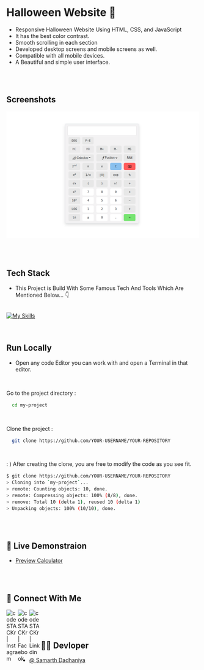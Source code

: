 # Halloween Website :jack_o_lantern:



- Responsive Halloween Website Using HTML, CSS, and JavaScript
- It has the best color contrast.
- Smooth scrolling in each section
- Developed desktop screens and mobile screens as well.
- Compatible with all mobile devices.
- A Beautiful and simple user interface.

<br><br>

## Screenshots

![This is an Calculator](https://github.com/samarthdadhaniya/Scientific-Calculator/blob/main/Scientific-Calculator.png)

<br><br>

## Tech Stack

- This Project is Build With Some Famous Tech And Tools Which Are Mentioned Below... :point_down: <br><br>

[![My Skills](https://skillicons.dev/icons?i=html,css,js,vscode,git,github,figma)](https://skillicons.dev) <br><br><br>


## Run Locally


- Open any code Editor you can work with and open a Terminal in that editor.

<br>


Go to the project directory :

```bash
  cd my-project
```

<br>


Clone the project :

```bash
  git clone https://github.com/YOUR-USERNAME/YOUR-REPOSITORY
```
<br>

: ) After creating the clone, you are free to modify the code as you see fit.

```bash
$ git clone https://github.com/YOUR-USERNAME/YOUR-REPOSITORY
> Cloning into `my-project`...
> remote: Counting objects: 10, done.
> remote: Compressing objects: 100% (8/8), done.
> remove: Total 10 (delta 1), reused 10 (delta 1)
> Unpacking objects: 100% (10/10), done.

```


<br><br>

## :rocket: Live Demonstraion

- [Preview Calculator](https://samarthdadhaniya.github.io/single-page-website/)


<br><br>

## 🔗 Connect With Me
<a href="https://www.instagram.com/"><img align="left" alt="codeSTACKr | Instagram" width="30px" src="https://cdn.jsdelivr.net/npm/simple-icons@v3/icons/instagram.svg" /></a>

<a href="https://www.facebook.com/"><img align="left" alt="codeSTACKr | Facebook" width="30px" src="https://cdn.jsdelivr.net/npm/simple-icons@v3/icons/facebook.svg" /></a> 

<a href="https://www.linkedin.com/in/samarth-dadhaniya-13bb04206/"><img align="left" alt="codeSTACKr | Linkdin" width="30px" src="https://cdn.jsdelivr.net/npm/simple-icons@v3/icons/linkedin.svg" /></a>

<br><br>
<br>

## :technologist: Devloper

- [@ Samarth Dadhaniya](https://github.com/samarthdadhaniya/)

